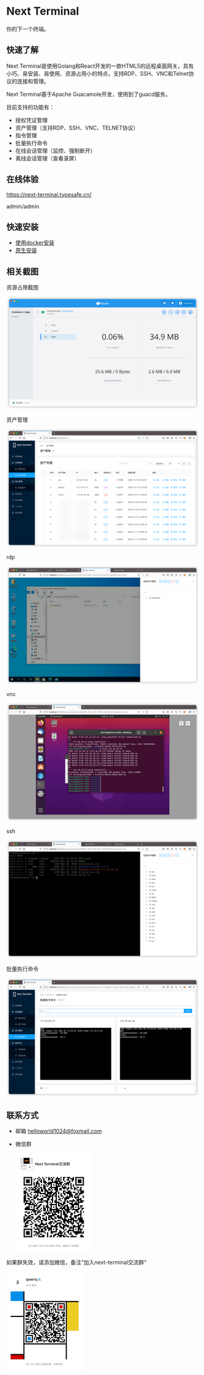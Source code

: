 # Next Terminal
你的下一个终端。

## 快速了解

Next Terminal是使用Golang和React开发的一款HTML5的远程桌面网关，具有小巧、易安装、易使用、资源占用小的特点，支持RDP、SSH、VNC和Telnet协议的连接和管理。

Next Terminal基于Apache Guacamole开发，使用到了guacd服务。

目前支持的功能有：

- 授权凭证管理
- 资产管理（支持RDP、SSH、VNC、TELNET协议）
- 指令管理
- 批量执行命令
- 在线会话管理（监控、强制断开）
- 离线会话管理（查看录屏）

## 在线体验

https://next-terminal.typesafe.cn/

admin/admin

## 快速安装

- [使用docker安装](docs/install-docker.MD)
- [原生安装](docs/install-naive.MD)


## 相关截图

资源占用截图

![资源占用截图](./screenshot/docker_stats.png)

资产管理

![资产](./screenshot/assets.png)

rdp

![rdp](./screenshot/rdp.png)

vnc

![vnc](./screenshot/vnc.png)

ssh

![ssh](./screenshot/ssh.png)

批量执行命令

![批量执行命令](./screenshot/command.png)


## 联系方式

- 邮箱 helloworld1024@foxmail.com
  
- 微信群

  <img src="screenshot/wx1.jpg" width="200"  height="auto"/>

如果群失效，请添加微信，备注"加入next-terminal交流群"

  <img src="screenshot/wx2.jpg" width="200"  height="auto"/>